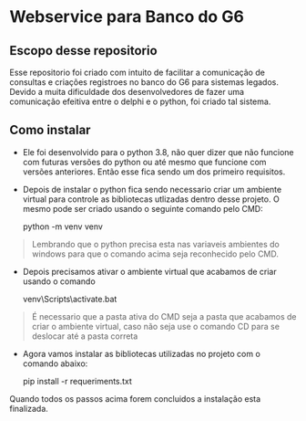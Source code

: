 # Webservice para Banco do G6

Escopo desse repositorio
-----------------
 
Esse repositorio foi criado com intuito de facilitar a comunicação de consultas e criações registroes no banco do G6
  para sistemas legados. Devido a muita dificuldade dos desenvolvedores de fazer uma comunicação efeitiva entre o delphi
  e o python, foi criado tal sistema.

Como instalar
-----------------
* Ele foi desenvolvido para o python 3.8, não quer dizer que não funcione com futuras versões do python ou até mesmo que 
funcione com versões anteriores. Então esse fica sendo um dos primeiro requisitos.

* Depois de instalar o python fica sendo necessario criar um ambiente virtual para controle as bibliotecas utlizadas
dentro desse projeto. O mesmo pode ser criado usando o seguinte comando pelo CMD:


    python -m venv venv
    
> Lembrando que o python precisa esta nas variaveis ambientes do windows para que o comando acima seja reconhecido pelo CMD.

* Depois precisamos ativar o ambiente virtual que acabamos de criar usando o comando

    
    venv\Scripts\activate.bat
    
> É necessario que a pasta ativa do CMD seja a pasta que acabamos de criar o ambiente virtual, caso não seja use o 
> comando CD para se deslocar até a pasta correta


* Agora vamos instalar as bibliotecas utilizadas no projeto com o comando abaixo:


    pip install -r requeriments.txt
    
Quando todos os passos acima forem concluidos a instalação esta finalizada.